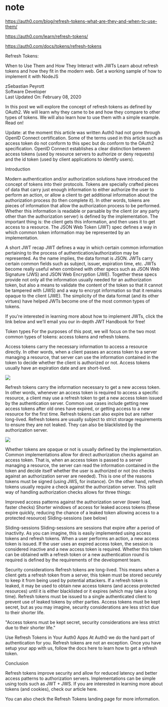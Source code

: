 # note

https://auth0.com/blog/refresh-tokens-what-are-they-and-when-to-use-them/

https://auth0.com/learn/refresh-tokens/

https://auth0.com/docs/tokens/refresh-tokens


Refresh Tokens: 

When to Use Them and How They Interact with JWTs
Learn about refresh tokens and how they fit in the modern web. Get a working sample of how to implement it with NodeJS

zSebastian Peyrott <br>
Software Developer <br>
Last Updated On: February 08, 2020 <br>

In this post we will explore the concept of refresh tokens as defined by OAuth2. We will learn why they came to be and how they compare to other types of tokens. We will also learn how to use them with a simple example. Read on!

Update: at the moment this article was written Auth0 had not gone through OpenID Connect certification. Some of the terms used in this article such as access token do not conform to this spec but do conform to the OAuth2 specification. OpenID Connect establishes a clear distinction between access tokens (used by resource servers to authorize or deny requests) and the id token (used by client applications to identify users).


Introduction

Modern authentication and/or authorization solutions have introduced the concept of tokens into their protocols. Tokens are specially crafted pieces of data that carry just enough information to either authorize the user to perform an action, or allow a client to get additional information about the authorization process (to then complete it). In other words, tokens are pieces of information that allow the authorization process to be performed. Whether this information is readable or parsable by the client (or any party other than the authorization server) is defined by the implementation. The important thing is: the client gets this information, and then uses it to get access to a resource. The JSON Web Token (JWT) spec defines a way in which common token information may be represented by an implementation.

A short JWT recap
JWT defines a way in which certain common information pertaining to the process of authentication/authorization may be represented. As the name implies, the data format is JSON. JWTs carry certain common fields such as subject, issuer, expiration time, etc. JWTs become really useful when combined with other specs such as JSON Web Signature (JWS) and JSON Web Encryption (JWE). Together these specs provide not only all the information usually needed for an authorization token, but also a means to validate the content of the token so that it cannot be tampered with (JWS) and a way to encrypt information so that it remains opaque to the client (JWE). The simplicity of the data format (and its other virtues) have helped JWTs become one of the most common types of tokens.

If you're interested in learning more about how to implement JWTs, click the link below and we'll email you our in-depth JWT Handbook for free!


Token types
For the purposes of this post, we will focus on the two most common types of tokens: access tokens and refresh tokens.

Access tokens carry the necessary information to access a resource directly. In other words, when a client passes an access token to a server managing a resource, that server can use the information contained in the token to decide whether the client is authorized or not. Access tokens usually have an expiration date and are short-lived.

![](https://cdn.auth0.com/blog/refresh-token/diag1.png)

Refresh tokens carry the information necessary to get a new access token. In other words, whenever an access token is required to access a specific resource, a client may use a refresh token to get a new access token issued by the authentication server. Common use cases include getting new access tokens after old ones have expired, or getting access to a new resource for the first time. Refresh tokens can also expire but are rather long-lived. Refresh tokens are usually subject to strict storage requirements to ensure they are not leaked. They can also be blacklisted by the authorization server.

![](https://cdn.auth0.com/blog/refresh-token/diag2.png)

Whether tokens are opaque or not is usually defined by the implementation. Common implementations allow for direct authorization checks against an access token. That is, when an access token is passed to a server managing a resource, the server can read the information contained in the token and decide itself whether the user is authorized or not (no checks against an authorization server are needed). This is one of the reasons tokens must be signed (using JWS, for instance). On the other hand, refresh tokens usually require a check against the authorization server. This split way of handling authorization checks allows for three things:

Improved access patterns against the authorization server (lower load, faster checks)
Shorter windows of access for leaked access tokens (these expire quickly, reducing the chance of a leaked token allowing access to a protected resource)
Sliding-sessions (see below)


Sliding-sessions
Sliding-sessions are sessions that expire after a period of inactivity. As you can imagine, this is easily implemented using access tokens and refresh tokens. When a user performs an action, a new access token is issued. If the user uses an expired access token, the session is considered inactive and a new access token is required. Whether this token can be obtained with a refresh token or a new authentication round is required is defined by the requirements of the development team.

Security considerations
Refresh tokens are long-lived. This means when a client gets a refresh token from a server, this token must be stored securely to keep it from being used by potential attackers. If a refresh token is leaked, it may be used to obtain new access tokens (and access protected resources) until it is either blacklisted or it expires (which may take a long time). Refresh tokens must be issued to a single authenticated client to prevent use of leaked tokens by other parties. Access tokens must be kept secret, but as you may imagine, security considerations are less strict due to their shorter life.

"Access tokens must be kept secret, security considerations are less strict due to their shorter life."



Use Refresh Tokens in Your Auth0 Apps
At Auth0 we do the hard part of authentication for you. Refresh tokens are not an exception. Once you have setup your app with us, follow the docs here to learn how to get a refresh token.


Conclusion

Refresh tokens improve security and allow for reduced latency and better access patterns to authorization servers. Implementations can be simple using tools such as JWT + JWS. If you are interested in learning more about tokens (and cookies), check our article here.


You can also check the Refresh Tokens landing page for more information.

